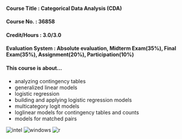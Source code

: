 #### Course Title : Categorical Data Analysis (CDA)
#### Course No. : 36858
#### Credit/Hours : 3.0/3.0
#### Evaluation System : Absolute evaluation, Midterm Exam(35%), Final Exam(35%), Assignment(20%), Participation(10%)

#### This course is about...
- analyzing contingency tables
- generalized linear models
- logistic regression
- building and applying logistic regression models
- multicategory logit models
- loglinear models for contingency tables and counts
- models for matched pairs


![intel](https://img.shields.io/badge/Intel-Core_i5_8th-0071C5?style=for-the-badge&logo=intel&logoColor=white) ![windows](https://img.shields.io/badge/Windows_11-LG_gram-0078D6?style=for-the-badge&logo=windows&logoColor=white) ![r](https://img.shields.io/badge/R-276DC3?style=for-the-badge&logo=r&logoColor=white) 
